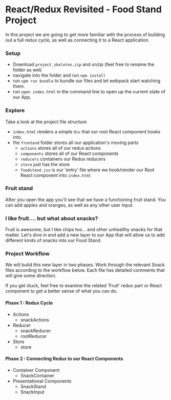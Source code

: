 # React/Redux Revisited - Food Stand Project
In this project we are going to get more familiar with the process of building out a full redux cycle, as well as connecting it to a React application.

### Setup
- Download `project_skeleton.zip` and unzip (feel free to rename the folder as wel)
- navigate into the folder and run `npm install`
- run `npm run bundle` to bundle our files and let webpack start watching them.
- run `open index.html` in the command line to open up the current state of our App.

### Explore
Take a look at the project file structure
- `index.html` renders a simple `div` that our root React component hooks into.
- the `frontend` folder stores all our application's moving parts
  - `actions` stores all of our redux actions
  - `components` stores all of our React components
  - `reducers` containers our Redux reducers
  - `store` just has the store
  - `foodstand.jsx` is our 'entry' file where we hook/render our Root React component into `index.html`

### Fruit stand
After you open the app you'll see that we have a functioning fruit stand. You can add apples and oranges, as well as any other user input.

### I like fruit.... but what about snacks?
Fruit is awesome, but I like chips too... and other unhealthy snacks for that matter. Let's dive in and add a new layer to our App that will allow us to add different kinds of snacks into our Food Stand.

### Project Workflow
We will build this new layer in two phases.
Work through the relevant Snack files according to the workflow below. Each file has detailed comments that will give some direction.

If you get stuck, feel free to examine the related 'Fruit' redux part or React component to get a better sense of what you can do.

#### Phase 1 : Redux Cycle
- Actions
  - snackActions
- Reducer
  - snackReducer
  - rootReducer
- Store
  - store

#### Phase 2 : Connecting Redux to our React Components
- Container Component
  - SnackContainer
- Presentational Components
  - SnackStand
  - SnackInput
